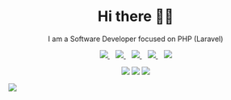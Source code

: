 <h1 align='center'>Hi there 👋🏾</h1>

<p align='center'>I am a Software Developer focused on PHP (Laravel)</p>

<p align='center'>
<a href="https://wa.me/2348156240305?text=Hello Yusuf" target="_blank">
  <img src="https://img.shields.io/badge/WHATSAPP-%2325D366.svg?&style=for-the-badge&logo=whatsapp&logoColor=white" />
</a>&nbsp;&nbsp;
<a href="https://twitter.com/saif_yusuf" target="_blank">
  <img src="https://img.shields.io/badge/twitter-%231DA1F2.svg?&style=for-the-badge&logo=twitter&logoColor=white" />
</a>&nbsp;&nbsp;
<a href="https://www.linkedin.com/in/yusuf-saifur-rahman-939533192/" target="_blank">
  <img src="https://img.shields.io/badge/linkedin-%230077B5.svg?&style=for-the-badge&logo=linkedin&logoColor=white" />
</a>&nbsp;&nbsp;
<a href="mailto:clevercodes.yusuf@gmail.com"target="_blank">
  <img src="https://img.shields.io/badge/email me-%23D14836.svg?&style=for-the-badge&logo=gmail&logoColor=white" />
</a>&nbsp;&nbsp;
  <img src="https://gpvc.arturio.dev/Zubs" />
  
  <p align = "center">
  <img src = "https://github-readme-stats.vercel.app/api?username=yusuf-saif&show_icons=true&theme=tokyonight&line_height=27">
  <img src = "https://github-readme-stats.vercel.app/api/top-langs/?username=yusuf-saif&hide=css,java,html&theme=tokyonight">
  <img src = "https://github-readme-streak-stats.herokuapp.com/?user=yusuf_saif">
</p>
</p>
 
<!--
<p align='center'>
<a href="https://stackoverflow.com/users/10612336/iamnotstatic"><img src="https://stackoverflow.com/users/flair/10835183.png" width="208" height="58" alt="profile for Abdulfatai at Stack Overflow, Q&amp;A for professional and enthusiast programmers" title="profile for Abdulfatai at Stack Overflow, Q&amp;A for professional and enthusiast programmers"></a>&nbsp;&nbsp;
</p>
-->
![](https://wakatime.com/share/@67d853cd-f887-4393-8007-54142bcadd28/1be0bf7c-dd06-4b0e-b502-6d3d580a5367.svg)
